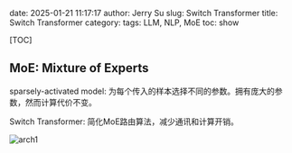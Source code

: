 date: 2025-01-21 11:17:17
author: Jerry Su
slug: Switch Transformer
title: Switch Transformer
category: 
tags: LLM, NLP, MoE
toc: show

[TOC]

## MoE: Mixture of Experts

sparsely-activated model: 为每个传入的样本选择不同的参数。拥有庞大的参数，然而计算代价不变。

Switch Transformer: 简化MoE路由算法，减少通讯和计算开销。

![arch1]({static}/images/Switch-Transformer/1.png)